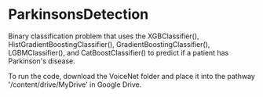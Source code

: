 # ParkinsonsDetection
Binary classification problem that uses the XGBClassifier(), HistGradientBoostingClassifier(), GradientBoostingClassifier(), LGBMClassifier(), and CatBoostClassifier() to predict if a patient has Parkinson's disease.

To run the code, download the VoiceNet folder and place it into the pathway '/content/drive/MyDrive' in Google Drive.
